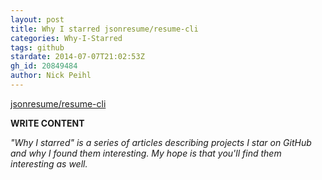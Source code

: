 ```yaml
---
layout: post
title: Why I starred jsonresume/resume-cli
categories: Why-I-Starred
tags: github
stardate: 2014-07-07T21:02:53Z
gh_id: 20849484
author: Nick Peihl
---
```


[jsonresume/resume-cli](star.repo.html_url)

**WRITE CONTENT**

*"Why I starred" is a series of articles describing projects I star on GitHub and why I found them interesting. My hope is that you'll find them interesting as well.*

